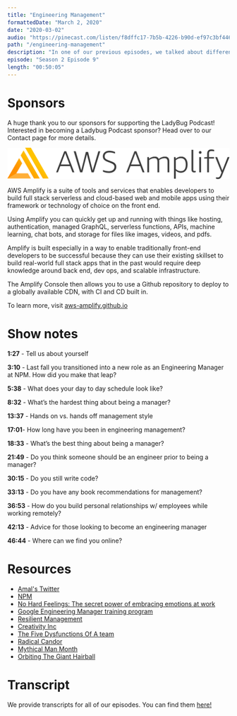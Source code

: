 ```yaml
---
title: "Engineering Management"
formattedDate: "March 2, 2020"
date: "2020-03-02"
audio: "https://pinecast.com/listen/f8dffc17-7b5b-4226-b90d-ef97c3bf4467.mp3"
path: "/engineering-management"
description: "In one of our previous episodes, we talked about different jobs within tech, one of which is engineering management. Today we’re joined by the wonderful Amal Hussein, engineering manager at NPM and we’re going to chat more in-depth about her career path."
episode: "Season 2 Episode 9"
length: "00:50:05"
---
```


# Sponsors

A huge thank you to our sponsors for supporting the LadyBug Podcast! Interested in becoming a Ladybug Podcast sponsor? Head over to our Contact page for more details.

<a class="image-link" target="_blank" href="http://aws-amplify.github.io/?utm_term=ladybug+aws+amplify"><img src="../../images/sponsors/aws-amplify.png" alt="AWS Amplify"></a>

AWS Amplify is a suite of tools and services that enables developers to build full stack serverless and cloud-based web and mobile apps using their framework or technology of choice on the front end.

Using Amplify you can quickly get up and running with things like hosting, authentication, managed GraphQL, serverless functions, APIs, machine learning, chat bots, and storage for files like images, videos, and pdfs.

Amplify is built especially in a way to enable traditionally front-end developers to be successful because they can use their existing skillset to build real-world full stack apps that in the past would require deep knowledge around back end, dev ops, and scalable infrastructure.

The Amplify Console then allows you to use a Github repository to deploy to a globally available CDN, with CI and CD built in.

To learn more, visit <a href="http://aws-amplify.github.io/">aws-amplify.github.io</a>

# Show notes

**1:27** - Tell us about yourself

**3:10** - Last fall you transitioned into a new role as an Engineering Manager at NPM. How did you make that leap?

**5:38** - What does your day to day schedule look like?

**8:32** - What’s the hardest thing about being a manager?

**13:37** - Hands on vs. hands off management style

**17:01**- How long have you been in engineering management?

**18:33** - What’s the best thing about being a manager?

**21:49** - Do you think someone should be an engineer prior to being a manager?

**30:15** - Do you still write code?

**33:13** - Do you have any book recommendations for management?

**36:53** - How do you build personal relationships w/ employees while working remotely?

**42:13** - Advice for those looking to become an engineering manager

**46:44** - Where can we find you online?

# Resources

- [Amal's Twitter](https://twitter.com/nomadtechie)
- [NPM](https://twitter.com/npmjs)
- [No Hard Feelings: The secret power of embracing emotions at work](https://www.amazon.com/No-Hard-Feelings-Embracing-Emotions/dp/0525533834/ref=sr_1_1?crid=2VMW5GJ5RJ2N4&keywords=no+hard+feelings+the+secret+power+of+embracing+emotions+at+work&qid=1579704575&s=books&sprefix=the+secret+power+of+em%2Cstripbooks-intl-ship%2C226&sr=1-1)
- [Google Engineering Manager training program](https://rework.withgoogle.com/subjects/managers/)
- [Resilient Management](https://www.amazon.com/RESILIENT-MANAGEMENT-Lara-Hogan/dp/1937557820/ref=sr_1_1?crid=1GVWEI7OA55SP&keywords=resilient+management&qid=1579704556&s=books&sprefix=resilient+mana%2Cstripbooks-intl-ship%2C236&sr=1-1)
- [Creativity Inc](https://www.amazon.com/Creativity-Inc-Overcoming-Unseen-Inspiration/dp/0812993012/ref=sr_1_1?crid=1W17JKSR0H3OU&keywords=creativity+inc&qid=1579704538&s=books&sprefix=creativity+inc%2Cstripbooks-intl-ship%2C228&sr=1-1)
- [The Five Dysfunctions Of A team](https://www.amazon.com/Five-Dysfunctions-Team-Leadership-Fable/dp/0787960756)
- [Radical Candor](https://www.amazon.de/dp/1250235375/ref=sr_1_1?adgrpid=81593322429&gclid=CjwKCAiAgqDxBRBTEiwA59eENxygcP4O31wvRRDzlqB-6XF-0wA7NVdViHgehFp0tiKQvQ09-88UnBoCWcgQAvD_BwE&hvadid=394700394203&hvdev=c&hvlocphy=9041873&hvnetw=g&hvpos=1t1&hvqmt=e&hvrand=6069246202565046641&hvtargid=kwd-295322973806&hydadcr=24464_1811915&keywords=radical+candor&qid=1579704486&sr=8-1)
- [Mythical Man Month](https://www.amazon.com/Mythical-Man-Month-Software-Engineering-Anniversary/dp/0201835959)
- [Orbiting The Giant Hairball](https://www.amazon.com/Orbiting-Giant-Hairball-Corporate-Surviving/dp/0670879835/ref=sr_1_1?crid=1DJTLD78XNOC4&keywords=orbiting+the+giant+hairball+by+gordon+mackenzie&qid=1579704599&sprefix=orbiting+the+gian%2Cstripbooks-intl-ship%2C221&sr=8-1)

# Transcript

We provide transcripts for all of our episodes. You can find them <a href="https://github.com/ladybug-podcast/ladybug-website/blob/master/transcripts/31-engineering-management.md" target="_blank" class="highlight">here!</a>
